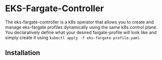 # EKS-Fargate-Controller
The eks-fargate-controller is a k8s operator that allows you to create and manage eks-fargate profiles
dynamically using the same k8s control plane. You declaratively define what your desired fargate-profile 
will look like and simply create it using `kubectl apply -f eks-fargate-profile.yaml`.

## Installation
